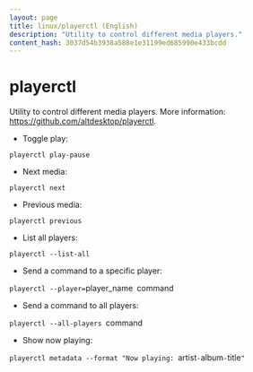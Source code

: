 ```yaml
---
layout: page
title: linux/playerctl (English)
description: "Utility to control different media players."
content_hash: 3037d54b3938a588e1e31199ed685990e433bcdd
---
```

# playerctl

Utility to control different media players.
More information: <https://github.com/altdesktop/playerctl>.

- Toggle play:

`playerctl play-pause`

- Next media:

`playerctl next`

- Previous media:

`playerctl previous`

- List all players:

`playerctl --list-all`

- Send a command to a specific player:

`playerctl --player=`<span class="tldr-var badge badge-pill bg-dark-lm bg-white-dm text-white-lm text-dark-dm font-weight-bold">player_name</span>` `<span class="tldr-var badge badge-pill bg-dark-lm bg-white-dm text-white-lm text-dark-dm font-weight-bold">command</span>

- Send a command to all players:

`playerctl --all-players `<span class="tldr-var badge badge-pill bg-dark-lm bg-white-dm text-white-lm text-dark-dm font-weight-bold">command</span>

- Show now playing:

`playerctl metadata --format "Now playing: `<span class="tldr-var badge badge-pill bg-dark-lm bg-white-dm text-white-lm text-dark-dm font-weight-bold">artist</span>` - `<span class="tldr-var badge badge-pill bg-dark-lm bg-white-dm text-white-lm text-dark-dm font-weight-bold">album</span>` - `<span class="tldr-var badge badge-pill bg-dark-lm bg-white-dm text-white-lm text-dark-dm font-weight-bold">title</span>`"`
